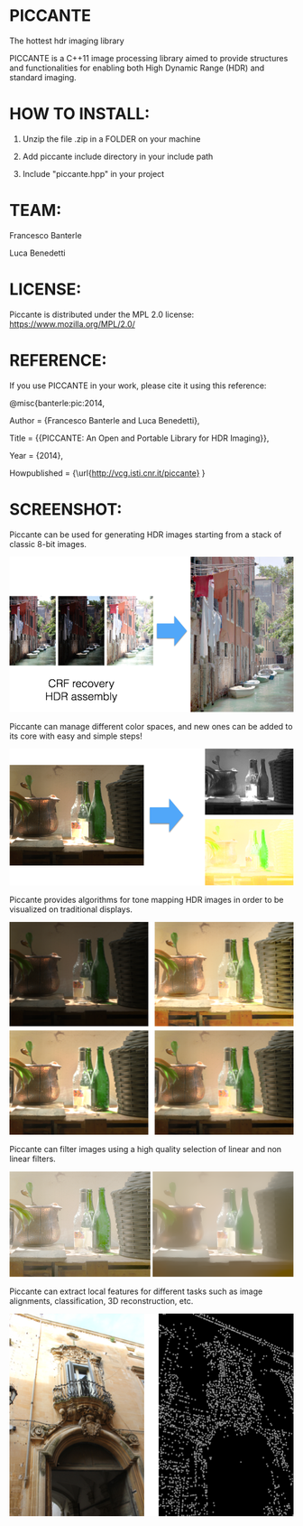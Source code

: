 PICCANTE
========

The hottest hdr imaging library

PICCANTE is a C++11 image processing library aimed to provide structures and functionalities for enabling both High Dynamic Range (HDR) and standard imaging.

HOW TO INSTALL:
===============

1) Unzip the file .zip in a FOLDER on your machine

2) Add piccante include directory in your include path

3) Include "piccante.hpp" in your project

TEAM:
=====

Francesco Banterle

Luca Benedetti

LICENSE:
========
Piccante is distributed under the MPL 2.0 license: https://www.mozilla.org/MPL/2.0/

REFERENCE:
==========

If you use PICCANTE in your work, please cite it using this reference:

@misc{banterle:pic:2014,

 Author = {Francesco Banterle and Luca Benedetti},

 Title = {{PICCANTE: An Open and Portable Library
          for HDR Imaging}},

 Year  = {2014},

 Howpublished = {\url{http://vcg.isti.cnr.it/piccante}
 }

SCREENSHOT:
===========
Piccante can be used for generating HDR images starting from a stack of classic 8-bit
images.

![HDR Generation](/screenshots/hdr_generation.png?raw=true "HDR Generation")

Piccante can manage different color spaces, and new ones can be added to its core with easy and simple steps!

![Color Spaces](/screenshots/color_spaces.png?raw=true "Color Spaces")

Piccante provides algorithms for tone mapping HDR images in order to be visualized on traditional displays.

![Tone Mapping](/screenshots/tone_mapping.png?raw=true "Tone Mapping")

Piccante can filter images using a high quality selection of linear and non linear filters.

![Filtering](/screenshots/filtering.png?raw=true "Filtering")

Piccante can extract local features for different tasks such as image alignments, classification, 3D reconstruction, etc.

![Local Features](/screenshots/local_features.png?raw=true "Local Features")

